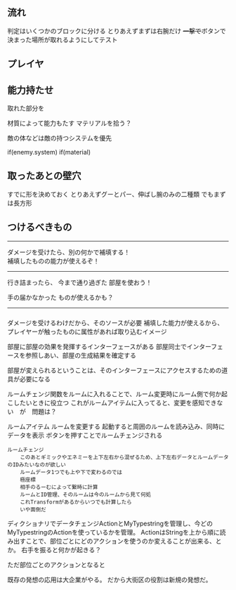 ## 流れ
判定はいくつかのブロックに分ける
とりあえずまずは右腕だけ
~~一撃で~~ボタンで決まった場所が取れるようにしてテスト


## プレイヤ

## 能力持たせ
取れた部分を

材質によって能力もたす
マテリアルを拾う？

敵の体などは敵の持つシステムを優先

if(enemy.system)
if(material)

## 取ったあとの壁穴
すでに形を決めておく
とりあえずグーとパー、伸ばし腕のみの二種類
でもまずは長方形


## つけるべきもの
---

ダメージを受けたら、別の何かで補填する！  
補填したものの能力が使えるぞ！

---

行き詰まったら、
今まで通り過ぎた
部屋を使おう！

手の届かなかった
ものが使えるかも？

---

###

ダメージを受けるわけだから、そのソースが必要
補填した能力が使えるから、プレイヤーが触ったものに属性があれば取り込むイメージ

部屋に部屋の効果を発揮するインターフェースがある
部屋同士でインターフェースを参照しあい、部屋の生成結果を確定する

部屋が変えられるということは、そのインターフェースにアクセスするための道具が必要になる

ルームチェンジ関数をルームに入れることで、ルーム変更時にルーム側で何か起こしたいときに役立つ
これがルームアイテムに入ってると、変更を感知できない　が　問題は？

ルームアイテム
	ルームを変更する
	起動すると周囲のルームを読み込み、同時にデータを表示
	ボタンを押すことでルームチェンジされる
	
	ルームチェンジ
		このあとギミックやエネミーを上下左右から混ぜるため、上下左右データとルームデータのIDみたいなのが欲しい
		ルームデータ1つでも上や下で変わるのでは
		極座標
		相手のるーむによって繋時に計算
		ルームとID管理、そのルームは今のルームから見て何処
		これTransformがあるからいつでも計算したら
		いや面倒だ
		
ディクショナリでデータチェンジActionとMyTypestringを管理し、今どのMyTypestringのActionを使っているかを管理。
ActionはStringを上から順に読み出すことで、部位ごとにどのアクションを使うのか変えることが出来る、とか。
右手を振ると何かが起きる？

ただ部位ごとのアクションとなると

既存の発想の応用は大企業がやる。
だから大街区の役割は新規の発想だ。